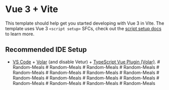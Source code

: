 # Vue 3 + Vite

This template should help get you started developing with Vue 3 in Vite. The template uses Vue 3 `<script setup>` SFCs, check out the [script setup docs](https://v3.vuejs.org/api/sfc-script-setup.html#sfc-script-setup) to learn more.

## Recommended IDE Setup

- [VS Code](https://code.visualstudio.com/) + [Volar](https://marketplace.visualstudio.com/items?itemName=Vue.volar) (and disable Vetur) + [TypeScript Vue Plugin (Volar)](https://marketplace.visualstudio.com/items?itemName=Vue.vscode-typescript-vue-plugin).
#   R a n d o m - M e a l s  
 #   R a n d o m - M e a l s  
 #   R a n d o m - M e a l s  
 #   R a n d o m - M e a l s  
 #   R a n d o m - M e a l s  
 #   R a n d o m - M e a l s  
 #   R a n d o m - M e a l s  
 #   R a n d o m - M e a l s  
 #   R a n d o m - M e a l s  
 #   R a n d o m - M e a l s  
 #   R a n d o m - M e a l s  
 #   R a n d o m - M e a l s  
 #   R a n d o m - M e a l s  
 #   R a n d o m - M e a l s  
 #   R a n d o m - M e a l s  
 #   R a n d o m - M e a l s  
 